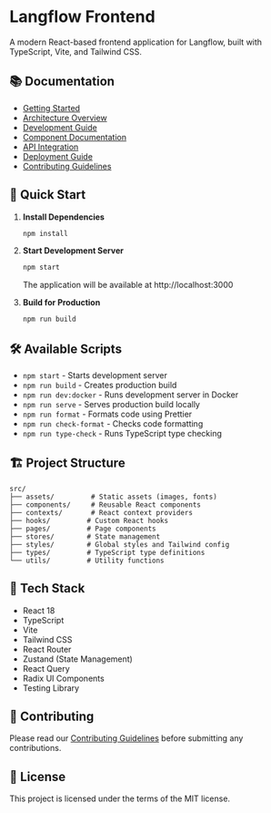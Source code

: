 # Langflow Frontend

A modern React-based frontend application for Langflow, built with TypeScript, Vite, and Tailwind CSS.

## 📚 Documentation

- [Getting Started](docs/getting-started.md)
- [Architecture Overview](docs/architecture.md)
- [Development Guide](docs/development.md)
- [Component Documentation](docs/components.md)
- [API Integration](docs/api-integration.md)
- [Deployment Guide](docs/deployment.md)
- [Contributing Guidelines](docs/contributing.md)

## 🚀 Quick Start

1. **Install Dependencies**
   ```bash
   npm install
   ```

2. **Start Development Server**
   ```bash
   npm start
   ```
   The application will be available at http://localhost:3000

3. **Build for Production**
   ```bash
   npm run build
   ```

## 🛠 Available Scripts

- `npm start` - Starts development server
- `npm run build` - Creates production build
- `npm run dev:docker` - Runs development server in Docker
- `npm run serve` - Serves production build locally
- `npm run format` - Formats code using Prettier
- `npm run check-format` - Checks code formatting
- `npm run type-check` - Runs TypeScript type checking

## 🏗 Project Structure

```
src/
├── assets/         # Static assets (images, fonts)
├── components/     # Reusable React components
├── contexts/       # React context providers
├── hooks/         # Custom React hooks
├── pages/         # Page components
├── stores/        # State management
├── styles/        # Global styles and Tailwind config
├── types/         # TypeScript type definitions
└── utils/         # Utility functions
```

## 🔧 Tech Stack

- React 18
- TypeScript
- Vite
- Tailwind CSS
- React Router
- Zustand (State Management)
- React Query
- Radix UI Components
- Testing Library

## 🤝 Contributing

Please read our [Contributing Guidelines](docs/contributing.md) before submitting any contributions.

## 📄 License

This project is licensed under the terms of the MIT license.
